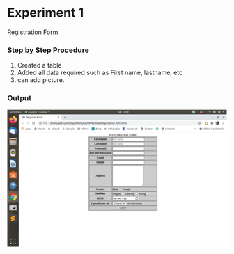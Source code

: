 # Experiment 1
Registration Form

### Step by Step Procedure
1. Created a table
2. Added all data required such as First name, lastname, etc
3. can add picture.

### Output
![output](reg_form.png)
